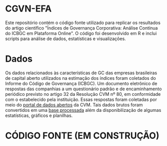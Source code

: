 # CGVN-EFA
Este repositório contém o código fonte utilizado para replicar os resultados do artigo científico "Índices de Governança Corporativa: Análise Contínua do ICBGC em Plataforma Online". O código foi desenvolvido em R e inclui scripts para análise de dados, estatísticas e visualizações.

# Dados
Os dados relacionados às características de GC das empresas brasileiras de capital aberto utilizados na estimação dos índices foram coletados do Informe do Código de Governança (ICBGC). Um documento eletrônico de respostas das companhias a um questionário padrão e de encaminhamento periódico previsto no artigo 32 da Resolução CVM nº 80, em conformidade com o estabelecido pela instituição. Essas respostas foram coletadas por meio do [portal de dados abertos](https://dados.cvm.gov.br/dataset/cia_aberta-doc-cgvn) da CVM. Tais dados brutos foram convertidos em uma [base processada](https://mvlp.github.io/celta/#/governance) além da disponibilização de algumas estatísticas, gráficos e planilhas.

# CÓDIGO FONTE (EM CONSTRUÇÃO)

